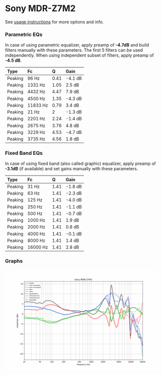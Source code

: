 # Sony MDR-Z7M2
See [usage instructions](https://github.com/jaakkopasanen/AutoEq#usage) for more options and info.

### Parametric EQs
In case of using parametric equalizer, apply preamp of **-4.7dB** and build filters manually
with these parameters. The first 5 filters can be used independently.
When using independent subset of filters, apply preamp of **-4.5 dB**.

| Type    | Fc       |    Q | Gain    |
|:--------|:---------|:-----|:--------|
| Peaking | 96 Hz    | 0.41 | -4.1 dB |
| Peaking | 1331 Hz  | 1.05 | 2.5 dB  |
| Peaking | 4432 Hz  | 4.47 | 7.9 dB  |
| Peaking | 4500 Hz  | 1.35 | -4.3 dB |
| Peaking | 11833 Hz | 0.79 | 3.4 dB  |
| Peaking | 21 Hz    | 2    | -1.3 dB |
| Peaking | 2201 Hz  | 2.24 | -1.4 dB |
| Peaking | 2675 Hz  | 3.76 | 4.8 dB  |
| Peaking | 3229 Hz  | 4.53 | -4.7 dB |
| Peaking | 3735 Hz  | 4.56 | 1.8 dB  |

### Fixed Band EQs
In case of using fixed band (also called graphic) equalizer, apply preamp of **-3.1dB**
(if available) and set gains manually with these parameters.

| Type    | Fc       |    Q | Gain    |
|:--------|:---------|:-----|:--------|
| Peaking | 31 Hz    | 1.41 | -1.8 dB |
| Peaking | 63 Hz    | 1.41 | -2.3 dB |
| Peaking | 125 Hz   | 1.41 | -4.0 dB |
| Peaking | 250 Hz   | 1.41 | -1.1 dB |
| Peaking | 500 Hz   | 1.41 | -0.7 dB |
| Peaking | 1000 Hz  | 1.41 | 1.9 dB  |
| Peaking | 2000 Hz  | 1.41 | 0.8 dB  |
| Peaking | 4000 Hz  | 1.41 | -0.1 dB |
| Peaking | 8000 Hz  | 1.41 | 1.4 dB  |
| Peaking | 16000 Hz | 1.41 | 2.8 dB  |

### Graphs
![](./Sony%20MDR-Z7M2.png)